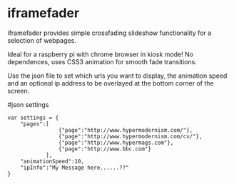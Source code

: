 # iframefader
iframefader provides simple crossfading slideshow functionality for a selection of webpages.

Ideal for a raspberry pi with chrome browser in kiosk mode! No dependences, uses CSS3 animation for smooth fade transitions.

Use the json file to set which urls you want to display, the animation speed and an optional ip address to be overlayed at the bottom corner of the screen. 


#json settings
```
var settings = {
	"pages":[
				{"page":"http://www.hypermodernism.com/"},
				{"page":"http://www.hypermodernism.com/cv/"},
				{"page":"http://www.hypermags.com"},
				{"page":"http://www.bbc.com"}
			],
 	"animationSpeed":10,
 	"ipInfo":"My Message here......??"
}
```
